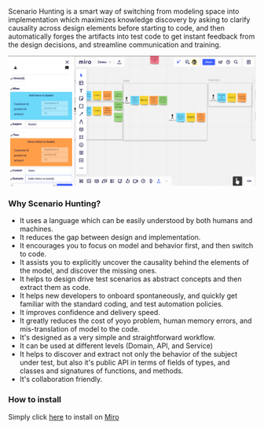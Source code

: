 Scenario Hunting is a smart way of switching from modeling space into implementation which maximizes knowledge discovery by asking to clarify causality across design elements before starting to code, and then automatically forges the artifacts into test code to get instant feedback from the design decisions, and streamline communication and training.


![Demo](https://raw.githubusercontent.com/ScenarioHunting/ScenarioHunting/develop/Demo.png "Demo image")


### Why Scenario Hunting?
* It uses a language which can be easily understood by both humans and machines. 
* It reduces the gap between design and implementation. 
* It encourages you to focus on model and behavior  first, and then switch to code. 
* It assists you to explicitly uncover the causality behind the elements of the model, and discover the missing ones. 
* It helps to design drive test scenarios as abstract concepts and then extract them as code. 
* It helps new developers to onboard spontaneously, and quickly get familiar with the standard coding, and test automation policies. 
* It improves confidence and delivery speed. 
* It greatly reduces the cost of yoyo problem, human memory errors, and mis-translation of model to the code. 
* It's designed as a very simple and straightforward workflow. 
* It can be used at different levels (Domain, API, and Service)
* It helps to discover and extract not only the behavior of the subject under test, but also it's public API in terms of fields of types, and classes and signatures of functions, and methods. 
* It's collaboration friendly. 


### How to install
Simply click [here](https://miro.com/oauth/authorize/?response_type=code&client_id=3074457356753256770&redirect_uri=%2Fconfirm-app-install%2F) to install on [Miro](https://miro.com)
